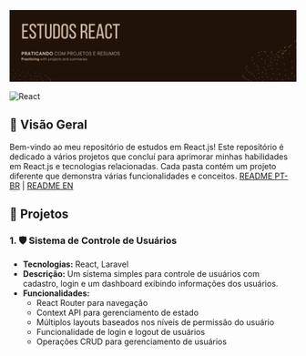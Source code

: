 ![Banner de apresentação do repositório](images/banner-react.png)

![React](https://img.shields.io/badge/React-v18.0.0-blue)

## 🚀 Visão Geral

Bem-vindo ao meu repositório de estudos em React.js! Este repositório é dedicado a vários projetos que concluí para aprimorar minhas habilidades em React.js e tecnologias relacionadas. Cada pasta contém um projeto diferente que demonstra várias funcionalidades e conceitos.
[README PT-BR](README.md) | [README EN](README_en.md)

## 📁 Projetos

### 1. 🛡️ Sistema de Controle de Usuários
- **Tecnologias:** React, Laravel
- **Descrição:** Um sistema simples para controle de usuários com cadastro, login e um dashboard exibindo informações dos usuários.
- **Funcionalidades:**
  - React Router para navegação
  - Context API para gerenciamento de estado
  - Múltiplos layouts baseados nos níveis de permissão do usuário
  - Funcionalidade de login e logout de usuários
  - Operações CRUD para gerenciamento de usuários
